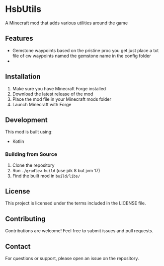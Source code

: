 # HsbUtils

A Minecraft mod that adds various utilities around the game


## Features

- Gemstone waypoints based on the pristine proc you get just place a txt file of cw waypoints named the gemstone name in the config folder
- 

## Installation

1. Make sure you have Minecraft Forge installed
2. Download the latest release of the mod
3. Place the mod file in your Minecraft mods folder
4. Launch Minecraft with Forge

## Development

This mod is built using:
- Kotlin

### Building from Source

1. Clone the repository
2. Run `./gradlew build` (use jdk 8 but jvm 17)
3. Find the built mod in `build/libs/`

## License

This project is licensed under the terms included in the LICENSE file.

## Contributing

Contributions are welcome! Feel free to submit issues and pull requests.

## Contact

For questions or support, please open an issue on the repository. 